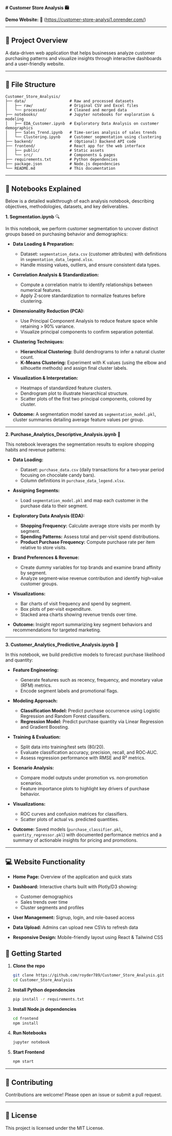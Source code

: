 **# Customer Store Analysis 🛍️**

**Demo Website:** 🔗 \(https://customer-store-analysi1.onrender.com/)

---

## 🎯 Project Overview

A data-driven web application that helps businesses analyze customer purchasing patterns and visualize insights through interactive dashboards and a user-friendly website.

---

## 📂 File Structure

```
Customer_Store_Analysis/
├── data/                   # Raw and processed datasets
│   ├── raw/                # Original CSV and Excel files
│   └── processed/          # Cleaned and merged data
├── notebooks/              # Jupyter notebooks for exploration & modeling
│   ├── EDA_Customer.ipynb  # Exploratory Data Analysis on customer demographics
│   ├── Sales_Trend.ipynb   # Time-series analysis of sales trends
│   └── Clustering.ipynb    # Customer segmentation using clustering
├── backend/                # (Optional) Backend API code
├── frontend/               # React app for the web interface
│   ├── public/             # Static assets
│   └── src/                # Components & pages
├── requirements.txt        # Python dependencies
├── package.json            # Node.js dependencies
└── README.md               # This documentation
```

---

## 📝 Notebooks Explained

Below is a detailed walkthrough of each analysis notebook, describing objectives, methodologies, datasets, and key deliverables.

**1. Segmentation.ipynb** 🔍

In this notebook, we perform customer segmentation to uncover distinct groups based on purchasing behavior and demographics:

* **Data Loading & Preparation:**

  * Dataset: `segmentation_data.csv` (customer attributes) with definitions in `segmentation_data_legend.xlsx`.
  * Handle missing values, outliers, and ensure consistent data types.

* **Correlation Analysis & Standardization:**

  * Compute a correlation matrix to identify relationships between numerical features.
  * Apply Z‑score standardization to normalize features before clustering.

* **Dimensionality Reduction (PCA):**

  * Use Principal Component Analysis to reduce feature space while retaining > 90% variance.
  * Visualize principal components to confirm separation potential.

* **Clustering Techniques:**

  * **Hierarchical Clustering:** Build dendrograms to infer a natural cluster count.
  * **K‑Means Clustering:** Experiment with K values (using the elbow and silhouette methods) and assign final cluster labels.

* **Visualization & Interpretation:**

  * Heatmaps of standardized feature clusters.
  * Dendrogram plot to illustrate hierarchical structure.
  * Scatter plots of the first two principal components, colored by cluster.

* **Outcome:** A segmentation model saved as `segmentation_model.pkl`, cluster summaries detailing average feature values per group.

---

**2. Purchase\_Analytics\_Descriptive\_Analysis.ipynb** 🛒

This notebook leverages the segmentation results to explore shopping habits and revenue patterns:

* **Data Loading:**

  * Dataset: `purchase_data.csv` (daily transactions for a two‑year period focusing on chocolate candy bars).
  * Column definitions in `purchase_data_legend.xlsx`.

* **Assigning Segments:**

  * Load `segmentation_model.pkl` and map each customer in the purchase data to their segment.

* **Exploratory Data Analysis (EDA):**

  * **Shopping Frequency:** Calculate average store visits per month by segment.
  * **Spending Patterns:** Assess total and per‑visit spend distributions.
  * **Product Purchase Frequency:** Compute purchase rate per item relative to store visits.

* **Brand Preferences & Revenue:**

  * Create dummy variables for top brands and examine brand affinity by segment.
  * Analyze segment‑wise revenue contribution and identify high‑value customer groups.

* **Visualizations:**

  * Bar charts of visit frequency and spend by segment.
  * Box plots of per‑visit expenditure.
  * Stacked area charts showing revenue trends over time.

* **Outcome:** Insight report summarizing key segment behaviors and recommendations for targeted marketing.

---

**3. Customer\_Analytics\_Predictive\_Analysis.ipynb** 🤖

In this notebook, we build predictive models to forecast purchase likelihood and quantity:

* **Feature Engineering:**

  * Generate features such as recency, frequency, and monetary value (RFM) metrics.
  * Encode segment labels and promotional flags.

* **Modeling Approach:**

  * **Classification Model:** Predict purchase occurrence using Logistic Regression and Random Forest classifiers.
  * **Regression Model:** Predict purchase quantity via Linear Regression and Gradient Boosting.

* **Training & Evaluation:**

  * Split data into training/test sets (80/20).
  * Evaluate classification accuracy, precision, recall, and ROC‑AUC.
  * Assess regression performance with RMSE and R² metrics.

* **Scenario Analysis:**

  * Compare model outputs under promotion vs. non‑promotion scenarios.
  * Feature importance plots to highlight key drivers of purchase behavior.

* **Visualizations:**

  * ROC curves and confusion matrices for classifiers.
  * Scatter plots of actual vs. predicted quantities.

* **Outcome:** Saved models (`purchase_classifier.pkl`, `quantity_regressor.pkl`) with documented performance metrics and a summary of actionable insights for pricing and promotions.

---

## 💻 Website Functionality

* **Home Page:** Overview of the application and quick stats
* **Dashboard:** Interactive charts built with Plotly/D3 showing:

  * Customer demographics
  * Sales trends over time
  * Cluster segments and profiles
* **User Management:** Signup, login, and role-based access
* **Data Upload:** Admins can upload new CSVs to refresh data
* **Responsive Design:** Mobile-friendly layout using React & Tailwind CSS


## 🚀 Getting Started

1. **Clone the repo**

   ```bash
   git clone https://github.com/royder789/Customer_Store_Analysis.git
   cd Customer_Store_Analysis
   ```
2. **Install Python dependencies**

   ```bash
   pip install -r requirements.txt
   ```
3. **Install Node.js dependencies**

   ```bash
   cd frontend
   npm install
   ```
4. **Run Notebooks**

   ```bash
   jupyter notebook
   ```
5. **Start Frontend**

   ```bash
   npm start
   ```

---

## 🤝 Contributing

Contributions are welcome! Please open an issue or submit a pull request.

---

## 📜 License

This project is licensed under the MIT License.

